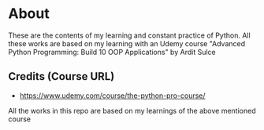 # About
These are the contents of my learning and constant practice of Python.
All these works are based on my learning with an Udemy course "Advanced Python Programming: Build 10 OOP Applications"
by Ardit Sulce

## Credits (Course URL)
- https://www.udemy.com/course/the-python-pro-course/

All the works in this repo are based on my learnings of the above mentioned course

